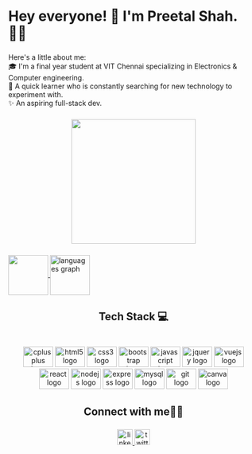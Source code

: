 <h1 align="left">Hey everyone! 👋 I'm Preetal Shah. 👩‍💻</h1>

###

<p align="left">Here's a little about me:<br>🎓 I'm a final year student at VIT Chennai specializing in Electronics & Computer engineering. <br>💯 A quick learner who is constantly searching for new technology to experiment with.<br>✨ An aspiring full-stack dev.</p>

###

<div align="center">
  <img height="250" src="https://media.giphy.com/media/1XCcD9VLQZ2Io/giphy.gif" />
</div>

###

<a href="https://github.com/pree251/github-readme-stats">
  <img align="center" height="80" src="https://github-readme-stats.vercel.app/api?username=pree251&include_all_commits=true&show_icons=true&theme=radical"/>
</a>
<a href="https://github.com/pree251/github-readme-stats">
  <img align="center" height="80" src="https://github-readme-stats.vercel.app/api/top-langs?locale=en&hide_title=false&layout=compact&card_width=320&langs_count=5&theme=radical&hide_border=false&username=pree251" height="200" alt="languages graph"/>
</a>

###

<h2 align="center">Tech Stack 💻</h2>

###

<br clear="both">

<div align="center">
  <img src="https://cdn.jsdelivr.net/gh/devicons/devicon/icons/cplusplus/cplusplus-original.svg" height="41" width="60" alt="cplusplus logo"  />
  <img src="https://cdn.jsdelivr.net/gh/devicons/devicon/icons/html5/html5-original.svg" height="41" width="60" alt="html5 logo"  />
  <img src="https://cdn.jsdelivr.net/gh/devicons/devicon/icons/css3/css3-original.svg" height="41" width="60" alt="css3 logo"  />
  <img src="https://cdn.jsdelivr.net/gh/devicons/devicon/icons/bootstrap/bootstrap-original.svg" height="41" width="60" alt="bootstrap logo"  />
  <img src="https://cdn.jsdelivr.net/gh/devicons/devicon/icons/javascript/javascript-original.svg" height="41" width="60" alt="javascript logo"  />
  <img src="https://cdn.jsdelivr.net/gh/devicons/devicon/icons/jquery/jquery-original.svg" height="41" width="60" alt="jquery logo"  />
  <img src="https://cdn.jsdelivr.net/gh/devicons/devicon/icons/vuejs/vuejs-original.svg" height="41" width="60" alt="vuejs logo"  />
  <img src="https://cdn.jsdelivr.net/gh/devicons/devicon/icons/react/react-original.svg" height="41" width="60" alt="react logo"  />
  <img src="https://cdn.jsdelivr.net/gh/devicons/devicon/icons/nodejs/nodejs-original.svg" height="41" width="60" alt="nodejs logo"  />
  <img src="https://cdn.jsdelivr.net/gh/devicons/devicon/icons/express/express-original.svg" height="41" width="60" alt="express logo"  />
  <img src="https://cdn.jsdelivr.net/gh/devicons/devicon/icons/mysql/mysql-original.svg" height="41" width="60" alt="mysql logo"  />
  <img src="https://cdn.jsdelivr.net/gh/devicons/devicon/icons/git/git-original.svg" height="41" width="60" alt="git logo"  />
  <img src="https://cdn.jsdelivr.net/gh/devicons/devicon/icons/canva/canva-original.svg" height="41" width="60" alt="canva logo"  />
</div>

###

<h2 align="center">Connect with me🙋‍♀️</h2>

###

<div align="center">
  <a href="https://www.linkedin.com/in/preetal-shah-41a40a1b2/" target="_blank">
    <img src="https://img.shields.io/static/v1?message=LinkedIn&logo=linkedin&label=&color=0077B5&logoColor=white&labelColor=&style=for-the-badge" height="31" alt="linkedin logo"  />
  </a>
  <a href="https://twitter.com/p_retzel" target="_blank">
    <img src="https://img.shields.io/static/v1?message=Twitter&logo=twitter&label=&color=1DA1F2&logoColor=white&labelColor=&style=for-the-badge" height="31" alt="twitter logo"  />
  </a>
</div>

###
